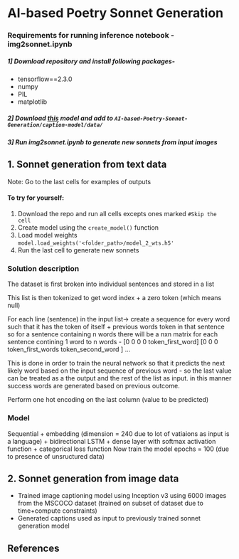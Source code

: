 # AI-based Poetry Sonnet Generation

### Requirements for running inference notebook - img2sonnet.ipynb
##### 1] Download repository and install following packages-
- tensorflow==2.3.0
- numpy
- PIL
- matplotlib

##### 2] Download [this](https://drive.google.com/file/d/1Qj4XVZ6NS3_Bx9gAudmjqDdu1vJcMCU2/view?usp=sharing) model and add to ```AI-based-Poetry-Sonnet-Generation/caption-model/data/```
##### 3] Run img2sonnet.ipynb to generate new sonnets from input images

## 1. Sonnet generation from text data

Note: Go to the last cells for examples of outputs

#### To try for yourself:
1. Download the repo and run all cells excepts ones marked ``` #Skip the cell ```
2. Create model using the ```create_model()``` function 
3. Load model weights ```model.load_weights('<folder_path>/model_2_wts.h5'```
4. Run the last cell to generate new sonnets


### Solution description
The dataset is first broken into individual sentences and stored in a list

This list is then tokenized to get word index + a zero token (which means null)

For each line (sentence) in the input list-> create a sequence for every word such that it has the token of itself + previous words token in that sentence 
so for a sentence containing n words there will be a nxn matrix for each sentence contining 1 word to n words - 
[0 0 0          0        token_first_word]
[0 0 0 token_first_words token_second_word ] ...

This is done in order to train the neural network so that it predicts the next likely word based on the input sequence of previous word - 
so the last value can be  treated as a the output and the rest of the list as input. in this manner success words are generated based on previous outcome.

Perform one hot encoding on the last column (value to be predicted)

### Model 
Sequential + embedding (dimension = 240 due to lot of vatiaions as input is a language) + bidirectional LSTM + dense layer with softmax activation function + categorical loss function 
Now train the model epochs = 100 (due to presence of unsructured data)

## 2. Sonnet generation from image data

- Trained image captioning model using Inception v3 using 6000 images from the MSCOCO dataset (trained on subset of dataset due to time+compute constraints)
- Generated captions used as input to previously trained sonnet generation model

## References

